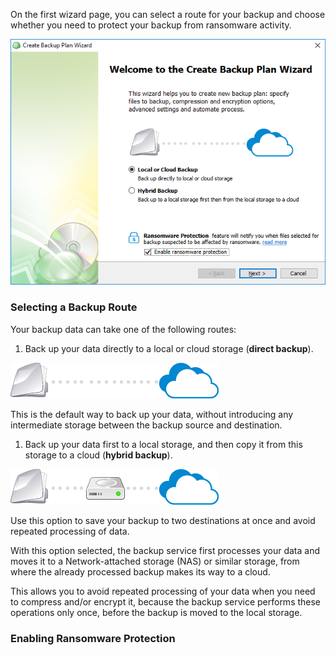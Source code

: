 On the first wizard page, you can select a route for your backup and choose whether you need to protect your backup from ransomware activity.

![](/assets/backup-wizard-welcome-page-hybrid-local-cloud-ransomware.png)

### Selecting a Backup Route

Your backup data can take one of the following routes:

1. Back up your data directly to a local or cloud storage \(**direct backup**\).

![](/assets/icon-local-to-cloud.png)

This is the default way to back up your data, without introducing any intermediate storage between the backup source and destination.

1. Back up your data first to a local storage, and then copy it from this storage to a cloud \(**hybrid backup**\).

![](/assets/icon-hybrid-backup.png)

Use this option to save your backup to two destinations at once and avoid repeated processing of data.

With this option selected, the backup service first processes your data and moves it to a Network-attached storage \(NAS\) or similar storage, from where the already processed backup makes its way to a cloud.

This allows you to avoid repeated processing of your data when you need to compress and/or encrypt it, because the backup service performs these operations only once, before the backup is moved to the local storage.

### Enabling Ransomware Protection



